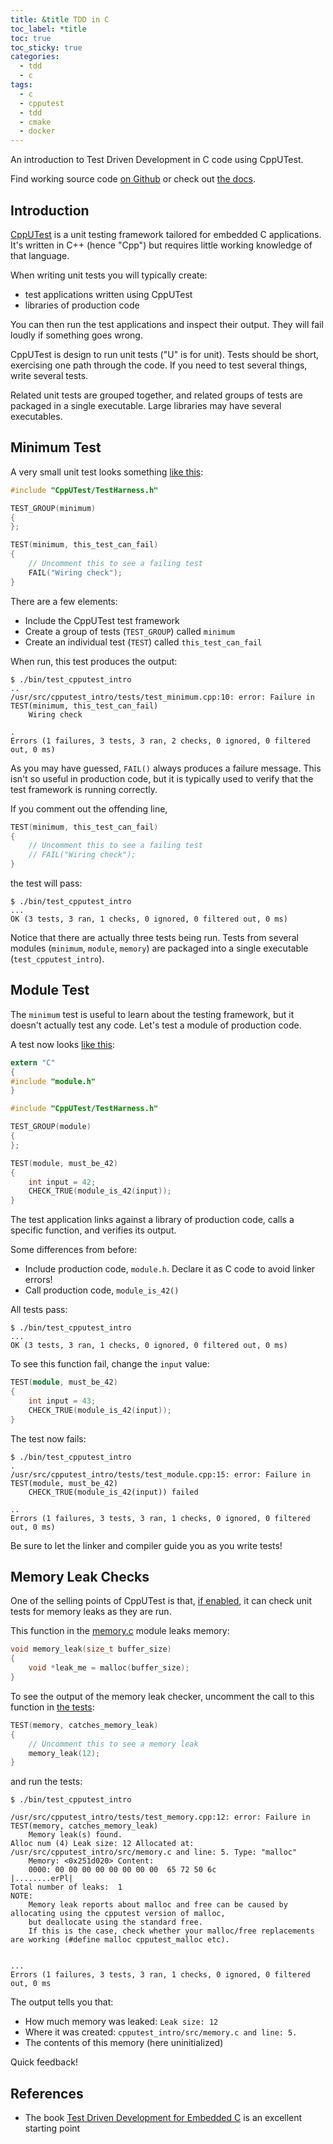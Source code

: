 ```yaml
---
title: &title TDD in C
toc_label: *title
toc: true
toc_sticky: true
categories:
  - tdd
  - c
tags:
  - c
  - cpputest
  - tdd
  - cmake
  - docker
---
```


An introduction to Test Driven Development in C code using CppUTest.

Find working source code [on Github](https://github.com/KevinWMatthews/c-cpputest_intro)
or check out [the docs](https://kevinwmatthews.github.io/c-cpputest_intro/).


## Introduction

[CppUTest](http://cpputest.github.io/) is a unit testing framework tailored for embedded C applications. It's
written in C++ (hence "Cpp") but requires little working knowledge of that language.

When writing unit tests you will typically create:

  * test applications written using CppUTest
  * libraries of production code

You can then run the test applications and inspect their output. They will fail
loudly if something goes wrong.

CppUTest is design to run unit tests ("U" is for unit). Tests should be short,
exercising one path through the code. If you need to test several things,
write several tests.

Related unit tests are grouped together, and related groups of tests are packaged
in a single executable. Large libraries may have several executables.

## Minimum Test

A very small unit test looks something
[like this](https://github.com/KevinWMatthews/c-cpputest_intro/blob/master/cpputest_intro/tests/test_minimum.cpp):

```cpp
#include "CppUTest/TestHarness.h"

TEST_GROUP(minimum)
{
};

TEST(minimum, this_test_can_fail)
{
    // Uncomment this to see a failing test
    FAIL("Wiring check");
}
```

There are a few elements:

  * Include the CppUTest test framework
  * Create a group of tests (`TEST_GROUP`) called `minimum`
  * Create an individual test (`TEST`) called `this_test_can_fail`

When run, this test produces the output:
```
$ ./bin/test_cpputest_intro
..
/usr/src/cpputest_intro/tests/test_minimum.cpp:10: error: Failure in TEST(minimum, this_test_can_fail)
	Wiring check

.
Errors (1 failures, 3 tests, 3 ran, 2 checks, 0 ignored, 0 filtered out, 0 ms)
```

As you may have guessed, `FAIL()` always produces a failure message. This isn't
so useful in production code, but it is typically used to verify that the test
framework is running correctly.

If you comment out the offending line,
```cpp
TEST(minimum, this_test_can_fail)
{
    // Uncomment this to see a failing test
    // FAIL("Wiring check");
}
```

the test will pass:
```
$ ./bin/test_cpputest_intro
...
OK (3 tests, 3 ran, 1 checks, 0 ignored, 0 filtered out, 0 ms)
```

Notice that there are actually three tests being run. Tests from several modules
(`minimum`, `module`, `memory`) are packaged into a single executable
(`test_cpputest_intro`).


## Module Test

The `minimum` test is useful to learn about the testing framework, but it doesn't
actually test any code. Let's test a module of production code.

A test now looks
[like this](https://github.com/KevinWMatthews/c-cpputest_intro/blob/master/cpputest_intro/tests/test_module.cpp):
```c
extern "C"
{
#include "module.h"
}

#include "CppUTest/TestHarness.h"

TEST_GROUP(module)
{
};

TEST(module, must_be_42)
{
    int input = 42;
    CHECK_TRUE(module_is_42(input));
}
```

The test application links against a library of production code, calls a specific
function, and verifies its output.

Some differences from before:

  * Include production code, `module.h`. Declare it as C code to avoid linker errors!
  * Call production code, `module_is_42()`

All tests pass:
```
$ ./bin/test_cpputest_intro
...
OK (3 tests, 3 ran, 1 checks, 0 ignored, 0 filtered out, 0 ms)
```

To see this function fail, change the `input` value:
```cpp
TEST(module, must_be_42)
{
    int input = 43;
    CHECK_TRUE(module_is_42(input));
}
```

The test now fails:
```
$ ./bin/test_cpputest_intro
.
/usr/src/cpputest_intro/tests/test_module.cpp:15: error: Failure in TEST(module, must_be_42)
	CHECK_TRUE(module_is_42(input)) failed

..
Errors (1 failures, 3 tests, 3 ran, 1 checks, 0 ignored, 0 filtered out, 0 ms)
```

Be sure to let the linker and compiler guide you as you write tests!


## Memory Leak Checks

One of the selling points of CppUTest is that,
[if enabled](https://github.com/KevinWMatthews/c-cpputest_intro/blob/master/cpputest_intro/src/CMakeLists.txt),
it can check unit
tests for memory leaks as they are run.

This function in the
[memory.c](https://github.com/KevinWMatthews/c-cpputest_intro/blob/master/cpputest_intro/src/memory.c)
module leaks memory:
```c
void memory_leak(size_t buffer_size)
{
    void *leak_me = malloc(buffer_size);
}
```

To see the output of the memory leak checker, uncomment the call to this
function in
[the tests](https://github.com/KevinWMatthews/c-cpputest_intro/blob/master/cpputest_intro/tests/test_memory.cpp):
```cpp
TEST(memory, catches_memory_leak)
{
    // Uncomment this to see a memory leak
    memory_leak(12);
}
```
and run the tests:
```
$ ./bin/test_cpputest_intro

/usr/src/cpputest_intro/tests/test_memory.cpp:12: error: Failure in TEST(memory, catches_memory_leak)
	Memory leak(s) found.
Alloc num (4) Leak size: 12 Allocated at: /usr/src/cpputest_intro/src/memory.c and line: 5. Type: "malloc"
	Memory: <0x251d020> Content:
    0000: 00 00 00 00 00 00 00 00  65 72 50 6c             |........erPl|
Total number of leaks:  1
NOTE:
	Memory leak reports about malloc and free can be caused by allocating using the cpputest version of malloc,
	but deallocate using the standard free.
	If this is the case, check whether your malloc/free replacements are working (#define malloc cpputest_malloc etc).


...
Errors (1 failures, 3 tests, 3 ran, 1 checks, 0 ignored, 0 filtered out, 0 ms
```

The output tells you that:

  * How much memory was leaked: `Leak size: 12`
  * Where it was created: `cpputest_intro/src/memory.c and line: 5.`
  * The contents of this memory (here uninitialized)

Quick feedback!


## References

  * The book [Test Driven Development for Embedded C](https://pragprog.com/book/jgade/test-driven-development-for-embedded-c) is
  an excellent starting point
